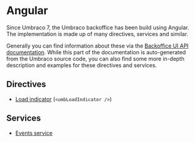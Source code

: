 # Angular

Since Umbraco 7, the Umbraco backoffice has been build using Angular. The implementation is made up of many directives, services and similar.

Generally you can find information about these via the [Backoffice UI API documentation](/apidocs/v8/ui/). While this part of the documentation is auto-generated from the Umbraco source code, you can also find some more in-depth description and examples for these directives and services.

## Directives

- [Load indicator](Directives/umbLoadIndicator/) (`<umbLoadIndicator />`)

## Services

- [Events service](Services/eventsService/)
